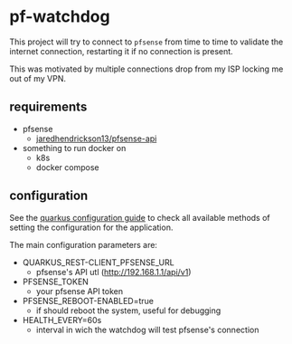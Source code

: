 # pf-watchdog
This project will try to connect to `pfsense` from time to time to validate the internet
connection, restarting it if no connection is present.

This was motivated by multiple connections drop from my ISP locking me out of my VPN.

## requirements
- pfsense
  - [jaredhendrickson13/pfsense-api](https://github.com/jaredhendrickson13/pfsense-api)
- something to run docker on
  - k8s
  - docker compose

## configuration
See the [quarkus configuration guide](https://quarkus.io/guides/config-reference) to check all
available methods of setting the configuration for the application.

The main configuration parameters are:
- QUARKUS_REST-CLIENT_PFSENSE_URL
  - pfsense's API utl (http://192.168.1.1/api/v1)
- PFSENSE_TOKEN
  - your pfsense API token
- PFSENSE_REBOOT-ENABLED=true
  - if should reboot the system, useful for debugging
- HEALTH_EVERY=60s
  - interval in wich the watchdog will test pfsense's connection